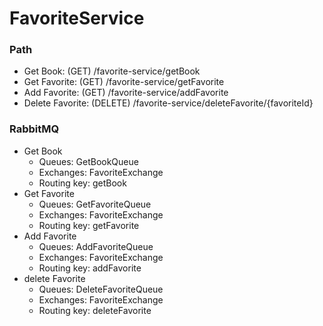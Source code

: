 # FavoriteService
### Path
* Get Book: (GET) /favorite-service/getBook
* Get Favorite: (GET) /favorite-service/getFavorite
* Add Favorite: (GET) /favorite-service/addFavorite
* Delete Favorite: (DELETE) /favorite-service/deleteFavorite/{favoriteId} 
### RabbitMQ
* Get Book
  * Queues: GetBookQueue
  * Exchanges: FavoriteExchange
  * Routing key: getBook
* Get Favorite
  * Queues: GetFavoriteQueue
  * Exchanges: FavoriteExchange
  * Routing key: getFavorite
* Add Favorite
  * Queues: AddFavoriteQueue
  * Exchanges: FavoriteExchange
  * Routing key: addFavorite
* delete Favorite
  * Queues: DeleteFavoriteQueue
  * Exchanges: FavoriteExchange
  * Routing key: deleteFavorite
